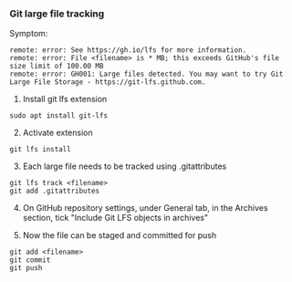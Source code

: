 
### Git large file tracking

Symptom:

```
remote: error: See https://gh.io/lfs for more information.
remote: error: File <filename> is * MB; this exceeds GitHub's file size limit of 100.00 MB
remote: error: GH001: Large files detected. You may want to try Git Large File Storage - https://git-lfs.github.com.
```

1. Install git lfs extension

```
sudo apt install git-lfs
```

2. Activate extension

```
git lfs install
```

3. Each large file needs to be tracked using .gitattributes

```
git lfs track <filename>
git add .gitattributes
```
4. On GitHub repository settings, under General tab, in the Archives section, tick "Include Git LFS objects in archives"

5. Now the file can be staged and committed for push

```
git add <filename>
git commit
git push
```
